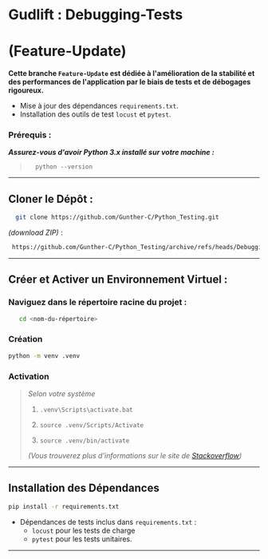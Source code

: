 
# Gudlift : Debugging-Tests 
# (Feature-Update)
**Cette branche `Feature-Update` est dédiée à l'amélioration de la stabilité et des performances de l'application par le biais de tests et de débogages rigoureux.**
- Mise à jour des dépendances `requirements.txt`. 
- Installation des outils de test `locust` et `pytest`.

### Prérequis : 
**_Assurez-vous d'avoir Python 3.x installé sur votre machine :_** 
>       python --version 
___

## Cloner le Dépôt :
```bash
  git clone https://github.com/Gunther-C/Python_Testing.git
```
_(download ZIP)_ :
```bash
 https://github.com/Gunther-C/Python_Testing/archive/refs/heads/Debugging-Tests/feature-update.zip
```
---

## Créer et Activer un Environnement Virtuel :
### Naviguez dans le répertoire racine du projet :
```bash
   cd <nom-du-répertoire>
```
### Création
```bash
python -m venv .venv 
```
### Activation
>_Selon votre système_
> 1.     .venv\Scripts\activate.bat   
> 2.     source .venv/Scripts/Activate
> 3.     source .venv/bin/activate  
>_(Vous trouverez plus d'informations sur le site de [Stackoverflow](https://stackoverflow.com/questions/18713086/virtualenv-wont-activate-on-windows/18713789#18713789))_  
---

## Installation des Dépendances
```bash
pip install -r requirements.txt
```
- Dépendances de tests inclus dans `requirements.txt` : 
  - `locust` pour les tests de charge
  - `pytest` pour les tests unitaires.
---
